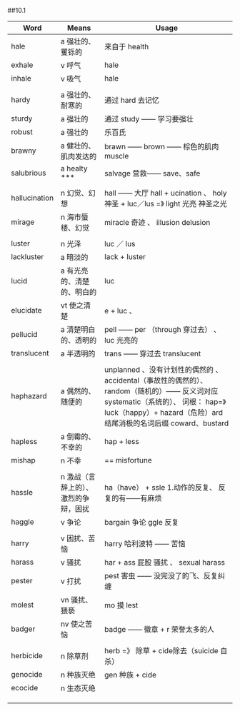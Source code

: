 ##10.1

| Word          | Means               | Usage                                    |
| ------------- | ------------------- | ---------------------------------------- |
| hale          | a 强壮的、矍铄的           | 来自于 health                               |
| exhale        | v 呼气                | hale                                     |
| inhale        | v 吸气                | hale                                     |
|               |                     |                                          |
| hardy         | a 强壮的、耐寒的           | 通过 hard 去记忆                              |
| sturdy        | a 强壮的               | 通过 study —— 学习要强壮                        |
| robust        | a 强壮的               | 乐百氏                                      |
| brawny        | a 健壮的、肌肉发达的         | brawn —— brown —— 棕色的肌肉 muscle           |
| salubrious    | a healty ***        | salvage 营救—— save、safe                   |
|               |                     |                                          |
| hallucination | n 幻觉、幻想             | hall —— 大厅 hall + ucination 、 holy 神圣 + luc／lus =》 light 光亮 神圣之光 |
| mirage        | n 海市蜃楼、幻觉           | miracle 奇迹 、 illusion delusion           |
|               |                     |                                          |
| luster        | n 光泽                | luc ／ lus                                |
| lackluster    | a 暗淡的               | lack + luster                            |
| lucid         | a 有光亮的、清楚的、明白的      | luc                                      |
| elucidate     | vt 使之清楚             | e + luc 、                                |
| pellucid      | a 清楚明白的、透明的         | pell —— per （through 穿过去） 、 luc 光亮的      |
| translucent   | a 半透明的              | trans —— 穿过去 translucent                 |
|               |                     |                                          |
| haphazard     | a 偶然的、随便的           | unplanned 、没有计划性的偶然的 、 accidental（事故性的偶然的）、random（随机的）—— 反义词对应 systematic（系统的）、 词根： hap=》 luck（happy）+ hazard（危险）ard 结尾消极的名词后缀 coward、bustard |
| hapless       | a 倒霉的、不幸的           | hap + less                               |
| mishap        | n 不幸                | == misfortune                            |
|               |                     |                                          |
| hassle        | n 激战（言辞上的）、激烈的争辩，困扰 | ha（have） + ssle 1.动作的反复、 反复的有——有麻烦       |
| haggle        | v 争论                | bargain 争论 ggle 反复                       |
|               |                     |                                          |
| harry         | v 困扰、苦恼             | harry 哈利波特 —— 苦恼                         |
| harass        | v 骚扰                | har + ass 屁股 骚扰 、 sexual harass          |
| pester        | v 打扰                | pest 害虫 —— 没完没了的飞、反复纠缠                   |
| molest        | vn 骚扰、猥亵            | mo 摸 lest                                |
| badger        | nv 使之苦恼             | badge —— 徽章 + r 荣誉太多的人                   |
|               |                     |                                          |
| herbicide     | n 除草剂               | herb =》 除草 + cide除去（suicide 自杀）          |
| genocide      | n 种族灭绝              | gen 种族 + cide                            |
| ecocide       | n 生态灭绝              |                                          |
|               |                     |                                          |
|               |                     |                                          |
|               |                     |                                          |

